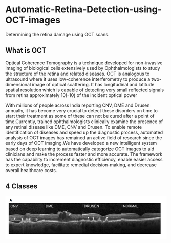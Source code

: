 # Automatic-Retina-Detection-using-OCT-images
Determining the retina damage using OCT scans.

## What is OCT
Optical Coherence Tomography is a technique developed for non-invasive imaging of biological cells extensively used by Ophthalmologists to study the structure of the retina and related diseases. OCT is analogous to ultrasound where it uses low-coherence interferometry to produce a two-dimensional image of optical scattering. It has longitudinal and latitude spatial resolution which is capable of detecting very small reflected signals from retina approximately 10(-10) of the incident optical power

With millions of people across India reporting CNV, DME and Drusen annually, it has become very crucial to detect these disorders on time to start their treatment as some of these can not be cured after a point of time.Currently, trained ophthalmologists clinically examine the presence of any retinal disease like DME, CNV and Drusen. To enable remote identification of diseases and speed up the diagnostic process, automated analysis of OCT images has remained an active field of research since the early days of OCT imaging.We have developed a new intelligent system based on deep learning to automatically categorize OCT images to aid clinicians and make the process faster and more accurate. The framework has the capability to increment diagnostic efficiency, enable easier access to expert knowledge, facilitate remedial decision-making, and decrease overall healthcare costs.

## 4 Classes
![FourClassesOfImages](https://github.com/somillko/Automatic-Retina-Damage-Detection-using-OCT-images/blob/master/256X256%20images/4%20classes%20of%20diseases.png)
